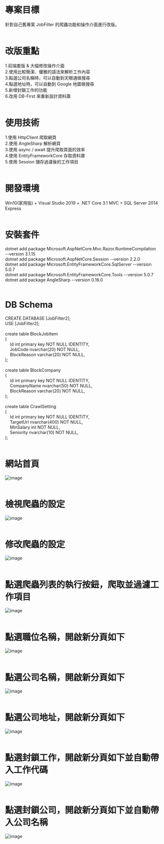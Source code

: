 # 專案目標  
針對自己舊專案 JobFilter 的爬蟲功能和操作介面進行改版。  
&emsp;  
# 改版重點  
1.前端套版 & 大幅修改操作介面  
2.使用比較簡潔、優雅的語法來解析工作內容  
3.點選公司名稱時，可以自動到天眼通做搜尋  
4.點選地址時，可以自動到 Google 地圖做搜尋  
5.新增封鎖工作的功能  
6.改用 DB-First 來重新設計資料庫  
&emsp;  
# 使用技術  
1.使用 HttpClient 爬取網頁  
2.使用 AngleSharp 解析網頁  
3.使用 async / await 提升爬取頁面的效率  
4.使用 EntityFrameworkCore 存取資料庫  
5.使用 Session 儲存過濾後的工作項目  
&emsp;  
# 開發環境  
Win10(家用版) + Visual Studio 2019 + .NET Core 3.1 MVC + SQL Server 2014 Express  
&emsp;  
# 安裝套件  
dotnet add package Microsoft.AspNetCore.Mvc.Razor.RuntimeCompilation --version 3.1.15  
dotnet add package Microsoft.AspNetCore.Session --version 2.2.0  
dotnet add package Microsoft.EntityFrameworkCore.SqlServer --version 5.0.7  
dotnet add package Microsoft.EntityFrameworkCore.Tools --version 5.0.7  
dotnet add package AngleSharp --version 0.16.0  
&emsp;  
# DB Schema  
CREATE DATABASE [JobFilter2];  
USE [JobFilter2];  
&emsp;  
create table BlockJobItem  
(  
&nbsp;&nbsp;&nbsp;&nbsp;Id int primary key NOT NULL IDENTITY,  
&nbsp;&nbsp;&nbsp;&nbsp;JobCode nvarchar(20) NOT NULL,  
&nbsp;&nbsp;&nbsp;&nbsp;BlockReason varchar(20) NOT NULL,  
);  
&emsp;  
create table BlockCompany  
(  
&nbsp;&nbsp;&nbsp;&nbsp;Id int primary key NOT NULL IDENTITY,  
&nbsp;&nbsp;&nbsp;&nbsp;CompanyName nvarchar(50) NOT NULL,  
&nbsp;&nbsp;&nbsp;&nbsp;BlockReason varchar(20) NOT NULL,  
);  
&emsp;  
create table CrawlSetting  
(  
&nbsp;&nbsp;&nbsp;&nbsp;Id int primary key NOT NULL IDENTITY,  
&nbsp;&nbsp;&nbsp;&nbsp;TargetUrl nvarchar(400) NOT NULL,  
&nbsp;&nbsp;&nbsp;&nbsp;MinSalary int NOT NULL,  
&nbsp;&nbsp;&nbsp;&nbsp;Seniority nvarchar(10) NOT NULL,  
);  
&emsp;  
# 網站首頁  
![image](https://github.com/Jacky20200711/JobFilter2/blob/master/DEMO_01.PNG?raw=true)  
&emsp;  
# 檢視爬蟲的設定  
![image](https://github.com/Jacky20200711/JobFilter2/blob/master/DEMO_02.PNG?raw=true)  
&emsp;  
# 修改爬蟲的設定  
![image](https://github.com/Jacky20200711/JobFilter2/blob/master/DEMO_03.PNG?raw=true)  
&emsp;  
# 點選爬蟲列表的執行按鈕，爬取並過濾工作項目  
![image](https://github.com/Jacky20200711/JobFilter2/blob/master/DEMO_04.PNG?raw=true)  
&emsp;  
# 點選職位名稱，開啟新分頁如下  
![image](https://github.com/Jacky20200711/JobFilter2/blob/master/DEMO_05.PNG?raw=true)  
&emsp;  
# 點選公司名稱，開啟新分頁如下  
![image](https://github.com/Jacky20200711/JobFilter2/blob/master/DEMO_06.PNG?raw=true)  
&emsp;  
# 點選公司地址，開啟新分頁如下  
![image](https://github.com/Jacky20200711/JobFilter2/blob/master/DEMO_07.PNG?raw=true)  
&emsp;  
# 點選封鎖工作，開啟新分頁如下並自動帶入工作代碼  
![image](https://github.com/Jacky20200711/JobFilter2/blob/master/DEMO_08.PNG?raw=true)  
&emsp;  
# 點選封鎖公司，開啟新分頁如下並自動帶入公司名稱  
![image](https://github.com/Jacky20200711/JobFilter2/blob/master/DEMO_09.PNG?raw=true)  
&emsp;  
